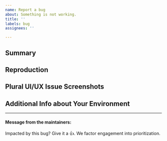 ```yaml
---
name: Report a bug
about: Something is not working.
title: ''
labels: bug
assignees: ''

--- 
```


## Summary
<!-- A brief description of the issue and what you expect to happen instead -->





## Reproduction
<!-- A minimal example that exhibits the behavior -->




## Plural UI/UX Issue Screenshots
<!-- (Optional) -->




## Additional Info about Your Environment
<!-- (Optional) -->



---
#### Message from the maintainers:
Impacted by this bug? Give it a 👍. We factor engagement into prioritization.